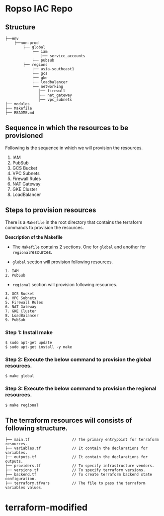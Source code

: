 # Ropso IAC Repo

## Structure
```
├──env
    ├──non-prod
        ├── global
            ├── iam
                ├── service_accounts
            ├── pubsub	
        ├── regions
            ├── asia-southeast1
            ├── gcs
		    ├── gke
		    ├── loadbalancer
		    ├── networking
		       ├── firewall
		       ├── nat_gateway
		       ├── vpc_subnets
├── modules
├── Makefile
├── README.md            
```

## Sequence in which the resources to be provisioned
Following is the sequence in which we will provision the resources.

1. IAM
2. PubSub
3. GCS Bucket
4. VPC Subnets
5. Firewall Rules
6. NAT Gateway
7. GKE Cluster
8. LoadBalancer

## Steps to provision resources

There is a `Makefile` in the root directory that contains the terraform commands to provision the resources.

**Description of the Makefile**
- The `Makefile` contains 2 sections. One for `global` and another for `regional`resources.

- `global` section will provision following resources.
```
1. IAM
2. PubSub
```

- `regional` section will provision following resources.
```
3. GCS Bucket
4. VPC Subnets
5. Firewall Rules
6. NAT Gateway
7. GKE Cluster
8. LoadBalancer
9. PubSub

```
### Step 1: Install make
```
$ sudo apt-get update
$ sudo apt-get install -y make
```

### Step 2: Execute the below command to provision the global resources.

```
$ make global
```

### Step 3: Execute the below command to provision the regional resources.

```
$ make regional
```

## The terraform resources will consists of following structure.

```
├── main.tf                   // The primary entrypoint for terraform resources.
├── variables.tf              // It contain the declarations for variables.
├── outputs.tf                // It contain the declarations for outputs.
├── providers.tf              // To specify infrastructure vendors.
├── versions.tf               // To specify terraform versions.
├── backend.tf                // To create terraform backend state configuration.
├── terraform.tfvars          // The file to pass the terraform variables values.
```
# terraform-modified
